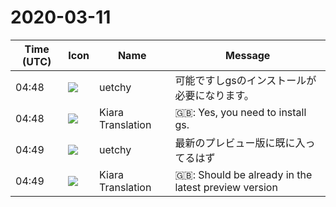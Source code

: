 # 2020-03-11

|Time (UTC)|Icon|Name|Message|
|---|---|---|---|
|04:48|![](https://avatars.slack-edge.com/2020-01-22/916403977808_18dc4c6c299ded1b6018_72.png)|uetchy|可能ですしgsのインストールが必要になります。|
|04:48|![](https://avatars.slack-edge.com/2019-08-21/732685848020_f3f20736795184660348_72.png)|Kiara Translation|🇬🇧: Yes, you need to install gs.|
|04:49|![](https://avatars.slack-edge.com/2020-01-22/916403977808_18dc4c6c299ded1b6018_72.png)|uetchy|最新のプレビュー版に既に入ってるはず|
|04:49|![](https://avatars.slack-edge.com/2019-08-21/732685848020_f3f20736795184660348_72.png)|Kiara Translation|🇬🇧: Should be already in the latest preview version|
